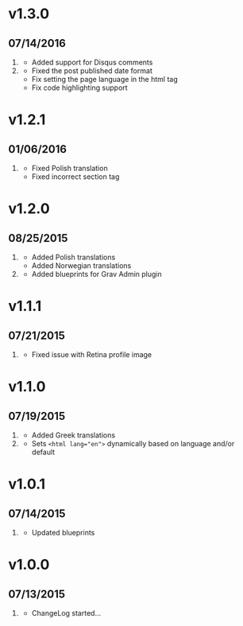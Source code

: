 # v1.3.0
## 07/14/2016

1. [](#new)
    * Added support for Disqus comments
1. [](#bugfix)
    * Fixed the post published date format
    * Fix setting the page language in the html tag
    * Fix code highlighting support
    
# v1.2.1
## 01/06/2016

1. [](#bugfix)
    * Fixed Polish translation
    * Fixed incorrect section tag

# v1.2.0
## 08/25/2015

1. [](#new)
    * Added Polish translations
    * Added Norwegian translations
1. [](#improved)
    * Added blueprints for Grav Admin plugin

# v1.1.1
## 07/21/2015

1. [](#bugfix)
    * Fixed issue with Retina profile image

# v1.1.0
## 07/19/2015

1. [](#new)
    * Added Greek translations
1. [](#improved)
    * Sets `<html lang="en">` dynamically based on language and/or default

# v1.0.1
## 07/14/2015

1. [](#improved)
    * Updated blueprints

# v1.0.0
## 07/13/2015

1. [](#new)
    * ChangeLog started...
